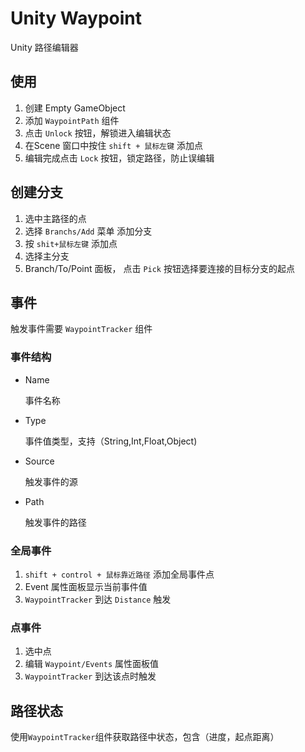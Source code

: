 # Unity Waypoint

Unity 路径编辑器



## 使用

1. 创建 Empty GameObject
2. 添加 `WaypointPath` 组件
3. 点击 `Unlock` 按钮，解锁进入编辑状态
4. 在Scene 窗口中按住 `shift + 鼠标左键` 添加点
5. 编辑完成点击 `Lock` 按钮，锁定路径，防止误编辑



##  创建分支

1. 选中主路径的点
2. 选择 `Branchs/Add` 菜单 添加分支
3. 按 `shit+鼠标左键` 添加点
4. 选择主分支
5. Branch/To/Point 面板， 点击 `Pick` 按钮选择要连接的目标分支的起点



## 事件

触发事件需要 `WaypointTracker` 组件

### 事件结构

- Name

  事件名称

- Type

  事件值类型，支持（String,Int,Float,Object)

- Source

  触发事件的源

- Path

  触发事件的路径

### 全局事件

1. `shift + control + 鼠标靠近路径` 添加全局事件点
2. Event 属性面板显示当前事件值
3. `WaypointTracker` 到达 `Distance` 触发

### 点事件

1. 选中点
2. 编辑 `Waypoint/Events` 属性面板值
3. `WaypointTracker` 到达该点时触发





## 路径状态

使用`WaypointTracker`组件获取路径中状态，包含（进度，起点距离）